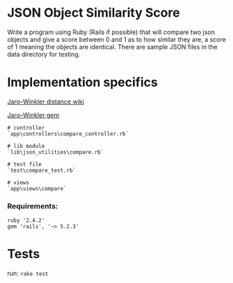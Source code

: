 # JSON Object Similarity Score

Write a program using Ruby (Rails if possible) that will compare two json objects and give a score between 0 and 1 as to how similar they are, a score of 1 meaning the objects are identical. There are sample JSON files in the data directory for testing.


# Implementation specifics
[Jaro–Winkler distance wiki](https://en.wikipedia.org/wiki/Jaro%E2%80%93Winkler_distance)

[Jaro–Winkler gem](https://github.com/tonytonyjan/jaro_winkler)

```
# controller
`app\controllers\compare_controller.rb`

# lib module
`lib\json_utilities\compare.rb`

# test file
`test\compare_test.rb`

# views
`app\views\compare`

```

### Requirements:
```
ruby '2.4.2'
gem 'rails', '~> 5.2.3'
```


# Tests
run:
`rake test`

